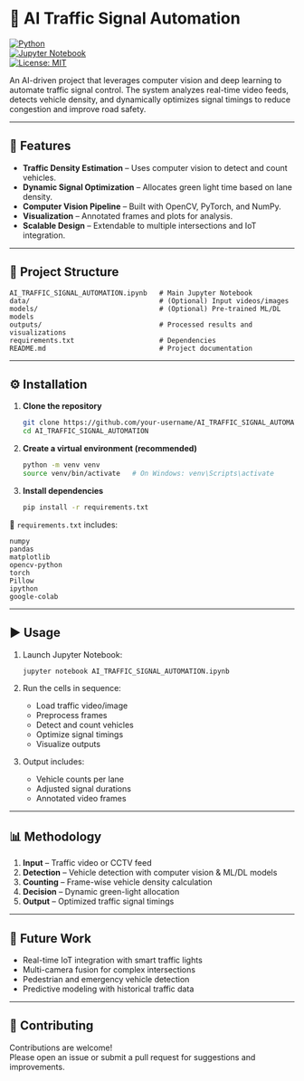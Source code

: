 # 🚦 AI Traffic Signal Automation

[![Python](https://img.shields.io/badge/Python-3.8%2B-blue)](https://www.python.org/)  
[![Jupyter Notebook](https://img.shields.io/badge/Notebook-Jupyter-orange)](https://jupyter.org/)  
[![License: MIT](https://img.shields.io/badge/License-MIT-green.svg)](LICENSE)

An AI-driven project that leverages computer vision and deep learning to automate traffic signal control. The system analyzes real-time video feeds, detects vehicle density, and dynamically optimizes signal timings to reduce congestion and improve road safety.

---

## 📌 Features

- **Traffic Density Estimation** – Uses computer vision to detect and count vehicles.  
- **Dynamic Signal Optimization** – Allocates green light time based on lane density.  
- **Computer Vision Pipeline** – Built with OpenCV, PyTorch, and NumPy.  
- **Visualization** – Annotated frames and plots for analysis.  
- **Scalable Design** – Extendable to multiple intersections and IoT integration.  

---

## 📂 Project Structure

```
AI_TRAFFIC_SIGNAL_AUTOMATION.ipynb   # Main Jupyter Notebook
data/                                # (Optional) Input videos/images
models/                              # (Optional) Pre-trained ML/DL models
outputs/                             # Processed results and visualizations
requirements.txt                     # Dependencies
README.md                            # Project documentation
```

---

## ⚙️ Installation

1. **Clone the repository**
   ```bash
   git clone https://github.com/your-username/AI_TRAFFIC_SIGNAL_AUTOMATION.git
   cd AI_TRAFFIC_SIGNAL_AUTOMATION
   ```

2. **Create a virtual environment (recommended)**
   ```bash
   python -m venv venv
   source venv/bin/activate   # On Windows: venv\Scripts\activate
   ```

3. **Install dependencies**
   ```bash
   pip install -r requirements.txt
   ```

📌 `requirements.txt` includes:
```
numpy
pandas
matplotlib
opencv-python
torch
Pillow
ipython
google-colab
```

---

## ▶️ Usage

1. Launch Jupyter Notebook:
   ```bash
   jupyter notebook AI_TRAFFIC_SIGNAL_AUTOMATION.ipynb
   ```

2. Run the cells in sequence:
   - Load traffic video/image
   - Preprocess frames
   - Detect and count vehicles
   - Optimize signal timings
   - Visualize outputs

3. Output includes:
   - Vehicle counts per lane  
   - Adjusted signal durations  
   - Annotated video frames  

---

## 📊 Methodology

1. **Input** – Traffic video or CCTV feed  
2. **Detection** – Vehicle detection with computer vision & ML/DL models  
3. **Counting** – Frame-wise vehicle density calculation  
4. **Decision** – Dynamic green-light allocation  
5. **Output** – Optimized traffic signal timings  

---

## 🚀 Future Work

- Real-time IoT integration with smart traffic lights  
- Multi-camera fusion for complex intersections  
- Pedestrian and emergency vehicle detection  
- Predictive modeling with historical traffic data  

---

## 🤝 Contributing

Contributions are welcome!  
Please open an issue or submit a pull request for suggestions and improvements.

